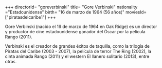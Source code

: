 +++
directorId= "goreverbinski"
title= "Gore Verbinski"
nationality ="Estadounidense"
birth= "16 de marzo de 1964 (56 años)"
moviesId= ["piratasdelcaribe1"]
+++


Gore Verbinski (nacido el 16 de marzo de 1964 en Oak Ridge) es un director y productor de cine estadounidense ganador del Óscar por la película Rango (2011).

Verbinski es el creador de grandes éxitos de taquilla, como la trilogía de Piratas del Caribe (2003 - 2007), la película de terror The Ring (2002), la cinta animada Rango (2011) y el western El llanero solitario (2013), entre otras.